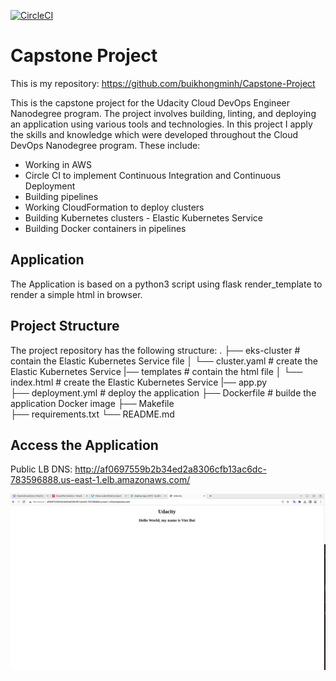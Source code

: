 [![CircleCI](https://dl.circleci.com/status-badge/img/gh/ankur1230/Udacity-DevOps-Capstone/tree/main.svg?style=svg)](https://app.circleci.com/pipelines/github/buikhongminh/Capstone-Project)


# Capstone Project

This is my repository: https://github.com/buikhongminh/Capstone-Project

This is the capstone project for the Udacity Cloud DevOps Engineer Nanodegree program. The project involves building, linting, and deploying an application using various tools and technologies.
In this project I apply the skills and knowledge which were developed throughout the Cloud DevOps Nanodegree program. These include:

- Working in AWS
- Circle CI to implement Continuous Integration and Continuous Deployment
- Building pipelines
- Working CloudFormation to deploy clusters
- Building Kubernetes clusters - Elastic Kubernetes Service
- Building Docker containers in pipelines

## Application

The Application is based on a python3 script using flask render_template to render a simple html in browser.

## Project Structure

The project repository has the following structure:
.
├── eks-cluster             # contain the Elastic Kubernetes Service file
│   └── cluster.yaml        # create the Elastic Kubernetes Service
|── templates               # contain the html file
│   └── index.html          # create the Elastic Kubernetes Service
|── app.py                  
├── deployment.yml          # deploy the application
├── Dockerfile              # builde the application Docker image
├── Makefile                
├── requirements.txt
└── README.md

## Access the Application

Public LB DNS: http://af0697559b2b34ed2a8306cfb13ac6dc-783596888.us-east-1.elb.amazonaws.com/

![Access LB DNS](./submission/screenshots/Web_after_deployment.png)